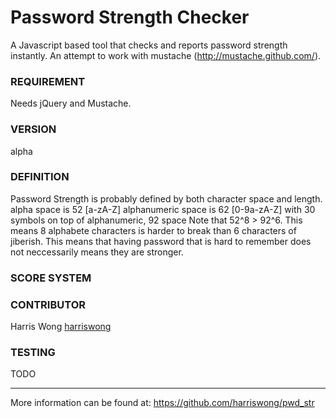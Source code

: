 Password Strength Checker
=========================

A Javascript based tool that checks and reports password strength instantly.  An attempt to work
with mustache (http://mustache.github.com/). 

### REQUIREMENT
Needs jQuery and Mustache.

### VERSION
alpha

### DEFINITION
Password Strength is probably defined by both character space and length.  
alpha space is 52 [a-zA-Z]
alphanumeric space is 62 [0-9a-zA-Z]
with 30 symbols on top of alphanumeric, 92 space
Note that 52^8 > 92^6.  This means 8 alphabete characters is harder to break than 6 characters of jiberish.  This means that having password that is hard to remember does not neccessarily means they are stronger.  

### SCORE SYSTEM


### CONTRIBUTOR
Harris Wong [harriswong](https://github.com/harriswong)

### TESTING
TODO

---
More information can be found at: https://github.com/harriswong/pwd_str